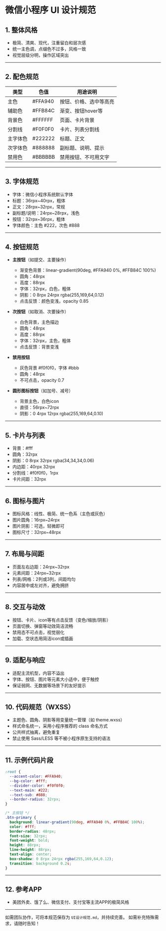 # 微信小程序 UI 设计规范

## 1. 整体风格

- 极简、清爽、现代，注重留白和层次感
- 统一主色调，点缀色不过多，风格一致
- 视觉层级分明，操作区域突出

---

## 2. 配色规范

| 类型     | 色值         | 用途说明           |
|----------|--------------|--------------------|
| 主色     | #FFA940      | 按钮、价格、选中等高亮 |
| 辅助色   | #FFB84C      | 渐变、按钮hover等   |
| 背景色   | #FFFFFF      | 页面、卡片背景      |
| 分割线   | #F0F0F0      | 卡片、列表分割线    |
| 主字体色 | #222222      | 标题、正文         |
| 次字体色 | #888888      | 副标题、说明、提示  |
| 禁用色   | #BBBBBB      | 禁用按钮、不可用文字 |

---

## 3. 字体规范

- 字体：微信小程序系统默认字体
- 标题：36rpx~40rpx，粗体
- 正文：28rpx~32rpx，常规
- 副标题/说明：24rpx~28rpx，浅色
- 按钮：32rpx~36rpx，粗体
- 字体颜色：主色 #222，次色 #888

---

## 4. 按钮规范

- **主按钮**（如提交、主要操作）  
  - 渐变色背景：linear-gradient(90deg, #FFA940 0%, #FFB84C 100%)
  - 圆角：48rpx
  - 高度：88rpx
  - 字体：32rpx，白色，粗体
  - 阴影：0 8rpx 24rpx rgba(255,169,64,0.12)
  - 点击反馈：颜色变浅，opacity 0.85

- **次按钮**（如取消、次要操作）  
  - 白色背景，主色描边
  - 圆角：48rpx
  - 高度：88rpx
  - 字体：32rpx，主色，粗体
  - 点击反馈：背景变浅

- **禁用按钮**  
  - 灰色背景 #f0f0f0，字体 #bbb
  - 圆角：48rpx
  - 不可点击，opacity 0.7

- **圆形图标按钮**（如加号、减号）  
  - 背景主色，白色icon
  - 直径：56rpx~72rpx
  - 阴影：0 4rpx 12rpx rgba(255,169,64,0.10)

---

## 5. 卡片与列表

- 背景：#fff
- 圆角：32rpx
- 阴影：0 8rpx 32rpx rgba(34,34,34,0.06)
- 内边距：40rpx 32rpx
- 分割线：#f0f0f0，1rpx
- 卡片间距：32rpx

---

## 6. 图标与图片

- 图标风格：线性、极简、统一色系（主色或灰色）
- 图片圆角：16rpx~24rpx
- 图片阴影：可选，轻微即可
- 图标尺寸：32rpx~48rpx

---

## 7. 布局与间距

- 页面左右边距：24rpx~32rpx
- 元素间距：24rpx~32rpx
- 列表/网格：2列或3列，间距均匀
- 内容居中或左对齐，避免拥挤

---

## 8. 交互与动效

- 按钮、卡片、icon等有点击反馈（变色/缩放/阴影）
- 页面切换、弹窗等动效简洁流畅
- 禁用态不可点击，视觉弱化
- 加载、空状态用简洁icon或插画

---

## 9. 适配与响应

- 适配主流机型，内容不溢出
- 字体、按钮、图片等元素大小适中，便于触控
- 保证弱网、无数据等场景下的友好提示

---

## 10. 代码规范（WXSS）

- 主题色、圆角、阴影等用变量统一管理（如 theme.wxss）
- 样式命名统一，采用小程序推荐的 class 命名方式
- 公共样式抽离，避免重复
- 禁止使用 Sass/LESS 等不被小程序原生支持的语法

---

## 11. 示例代码片段

```css
:root {
  --accent-color: #FFA940;
  --bg-color: #fff;
  --divider-color: #f0f0f0;
  --text-main: #222;
  --text-sub: #888;
  --border-radius: 32rpx;
}

/* 主按钮 */
.btn-primary {
  background: linear-gradient(90deg, #FFA940 0%, #FFB84C 100%);
  color: #fff;
  border-radius: 48rpx;
  font-size: 32rpx;
  font-weight: bold;
  height: 88rpx;
  line-height: 88rpx;
  text-align: center;
  box-shadow: 0 8rpx 24rpx rgba(255,169,64,0.12);
  transition: background 0.2s;
}
```

---

## 12. 参考APP

- 美团外卖、饿了么、微信支付、支付宝等主流APP的极简风格

---

如需团队协作，可将本规范保存为 `UI设计规范.md`，并持续完善。
如需补充特殊需求，请随时告知！ 